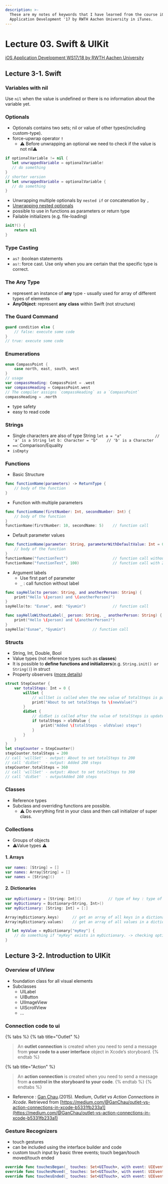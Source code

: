 ```yaml
---
description: >-
  These are my notes of keywords that I have learned from the course iOS
  Application Development '17 by RWTH Aachen University in iTunes.
---
```


# Lecture 03. Swift & UIKit

 [iOS Application Development WS17/18 by RWTH Aachen University](https://itunes.apple.com/jm/course/ios-application-development-ws17-18/id1288558355)

## Lecture 3-1. Swift

### Variables with nil

Use `nil` when the value is undefined or there is no information about the variable yet.

### Optionals

* Optionals contains two sets; nil or value of other types\(including custom-type\).
* force-upwrap operator **`!`**
  * ⚠ Before unwrapping an optional we need to check if the value is not nil⚠

```swift
if optionalVariable != nil { 
   let unwrappedVariable = optionalVariable!
   // do something
} 
// shorter version
if let unwrappedVariable = optionalVariable {
   // do something
}
```

* Unwrapping multiple optionals by `nested if` or concatenation by `,`
* [Unwrapping nested optionals](https://docs.swift.org/swift-book/LanguageGuide/OptionalChaining.html#ID247)
* possible to use in functions as parameters or return type
* Failable initializers \(e.g. file-loading\)

```swift
init?() {
    return nil
}
```

### Type Casting

* `as?` :boolean statements
* `as!`: force cast. Use only when you are certain that the specific type is correct.

### The Any Type

* represent an instance of **any** type - usually used for array of different types of elements
* **AnyObject**: represent **any** **class** within Swift \(not structure\)

### The Guard Command

```swift
guard condition else {
    // false: execute some code
}
// true: execute some code
```

### Enumerations

```swift
enum CompassPoint {
    case north, east, south, west
}
// usage
var compassHeading: CompassPoint = .west
var compassHeading = CompassPoint.west
// The compiler assigns `compassHeading` as a `CompassPoint`
compassHeading = .north
```

* type safety
* easy to read code

### Strings

* Single characters are also of type String `let a = "a"               // 'a' is a String let b: Character = "b"    // 'b' is a Character`
* `==`: Comparison/Equality
* `isEmpty`

### Functions

* Basic Structure

```swift
func functionName(parameters) -> ReturnType {
    // body of the function
}
```

* Function with multiple parameters 

```swift
func functionName(firstNumber: Int, secondNumber: Int) {
    // body of the function
}
functionName(firstNumber: 10, secondName: 5)    // function call
```

* Default parameter values

```swift
func functionName(parameter: String, parameterWithDefaultValue: Int = 0) {
    // body of the function
}
functionName("functionTest")                    // function call without 2. param.
functionName("functionTest", 100)               // function call with 2. param.
```

* Argument labels
  * Use first part of parameter
  * `_` :  call function without label

```swift
func sayHello(to person: String, and anotherPerson: String) {
    print("Hello \(person) and \(anotherPerson)")
}
sayHello(to: "Eunae", and: "Gyumin")            // function call

func sayHelloWithoutLabel(_ person: String, _ anotherPerson: String) {
    print("Hello \(person) and \(anotherPerson)")
}
sayHello("Eunae", "Gyumin")            // function call
```

### Structs

* String, Int, Double, Bool
* Value types \(not reference types such as **classes**\)
* It is possible to **define functions and initializers**\(e.g. `String.init() or String()`\) in struct
* Property observers \([more details](https://docs.swift.org/swift-book/LanguageGuide/Properties.html#ID262)\)

```swift
struct StepCounter {
    var totalSteps: Int = 0 {
        willSet {
            // willSet is called when the new value of totalSteps is passed.
            print("About to set totalSteps to \(newValue)")
        }
        didSet {
            // didSet is called after the value of totalSteps is updated.
            if totalSteps > oldValue {
                print("Added \(totalSteps - oldValue) steps")
            }
        }
    }
}
let stepCounter = StepCounter()
stepCounter.totalSteps = 200
// call 'willSet' - output: About to set totalSteps to 200
// call 'didSet'  - output: Added 200 steps
stepCounter.totalSteps = 360
// call 'willSet' - output: About to set totalSteps to 360
// call 'didSet'  - outputAdded 160 steps
```

### Classes

* Reference types
* Subclass and overriding functions are possible.
  * ⚠ Do everything first in your class and then call initializer of super class.

### Collections

* Groups of objects
* ⚠Value types ⚠

#### 1. Arrays

```swift
var names: [String] = []
var names: Array[String] = []
var names = [String]()
```

#### 2. Dictionaries

```swift
var myDictionary = [String: Int]()            // type of key : type of value
var myDictionary = Dictionary<String, Int>()
var myDictionary: [String: Int] = [:]

Array(myDictionary.keys)      // get an array of all keys in a dictionary
Array(myDictionary.values)    // get an array of all values in a dictionary

if let myValue = myDictionary["myKey"] {
    // do something if "myKey" exists in myDictionary. -> checking optionals
}
```

## Lecture 3-2. Introduction to UIKit

### Overview of UIView

* foundation class for all visual elements
* Subclasses
  * UILabel
  * UIButton
  * UIImageView
  * UIScrollView 
  * ...

### Connection code to ui

{% tabs %}
{% tab title="Outlet" %}
> An **outlet connection** is created when you need to send a message from **your code to a user interface** object in Xcode’s storyboard.
{% endtab %}

{% tab title="Action" %}
> An **action connection** is created when you need to send a message from **a control in the storyboard to your code**.
{% endtab %}
{% endtabs %}

* Reference : [Gan Chau](https://medium.com/@GanChau?source=post_page-----b5331fb233a1----------------------).\(2015\). Medium, _Outlet vs Action Connections in Xcode_. Retrieved from [https://medium.com/@GanChau/outlet-vs-action-connections-in-xcode-b5331fb233a1](https://medium.com/@GanChau/outlet-vs-action-connections-in-xcode-b5331fb233a1)

### Gesture Recognizers

* touch gestures
* can be included using the interface builder and code
* custom touch input by basic three events; touch began/touch moved/touch ended

```swift
override func touchesBegan(_ touches: Set<UITouch>, with event: UIEvent?) { }
override func touchesMoved(_ touches: Set<UITouch>, with event: UIEvent?) { }
override func touchesEnded(_ touches: Set<UITouch>, with event: UIEvent?) { }
```

